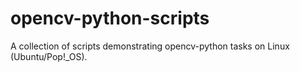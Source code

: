 # opencv-python-scripts
A collection of scripts demonstrating opencv-python tasks on Linux (Ubuntu/Pop!_OS).
